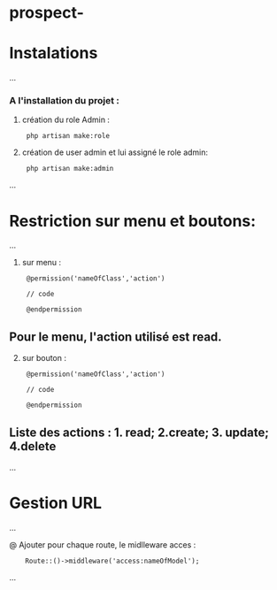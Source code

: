 # prospect-
# Instalations 
...

<!-- @@ à l'installation du projet-->
### A l'installation du projet :
1. création du role Admin : 

        php artisan make:role
        
2. création de user admin et lui assigné le role admin: 

        php artisan make:admin


...
<!-- Gestion des permissions -->
# Restriction sur menu et boutons:
...
1. sur menu :

        @permission('nameOfClass','action')  

        // code

        @endpermission

## Pour le menu, l'action utilisé est read. 

2. sur bouton :

        @permission('nameOfClass','action')  

        // code

        @endpermission

## Liste des actions : 1. read; 2.create; 3. update; 4.delete
...

# Gestion URL
... 

@ Ajouter pour chaque route, le midlleware acces :

        Route::()->middleware('access:nameOfModel');

...
